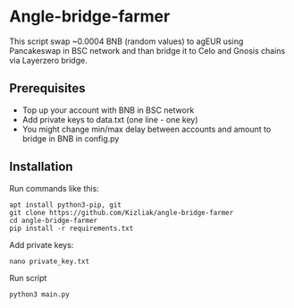 # Angle-bridge-farmer
This script swap ~0.0004 BNB (random values) to agEUR using Pancakeswap in BSC network and than bridge it to Celo and Gnosis chains via Layerzero bridge.

## Prerequisites

- Top up your account with BNB in BSC network
- Add private keys to data.txt (one line - one key)
- You might change min/max delay between accounts and amount to bridge in BNB in config.py

## Installation

Run commands like this:

```
apt install python3-pip, git
git clone https://github.com/Kizliak/angle-bridge-farmer
cd angle-bridge-farmer
pip install -r requirements.txt
```

Add private keys:

```
nano private_key.txt
```

Run script
```
python3 main.py
```
